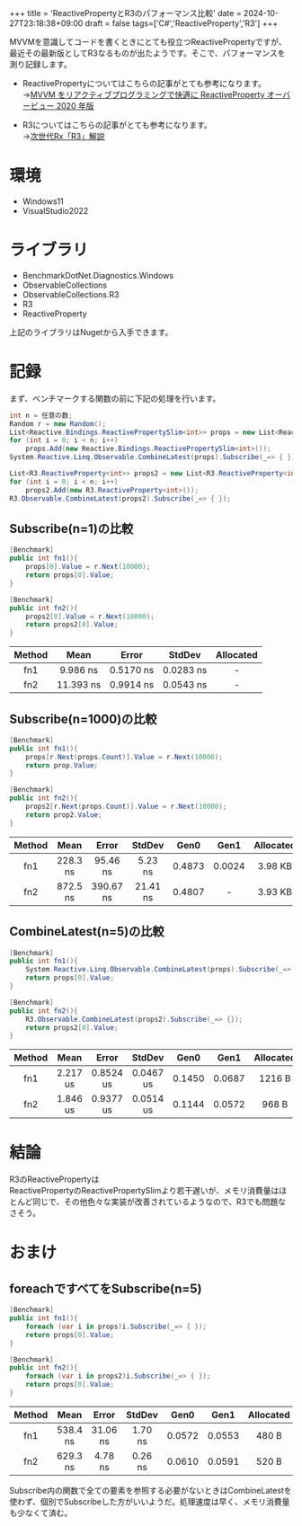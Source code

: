 +++
title = 'ReactivePropertyとR3のパフォーマンス比較'
date = 2024-10-27T23:18:38+09:00
draft = false
tags=['C#','ReactiveProperty','R3']
+++


MVVMを意識してコードを書くときにとても役立つReactivePropertyですが、最近その最新版としてR3なるものが出たようです。そこで、パフォーマンスを測り記録します。
<!--more-->

- ReactivePropertyについてはこちらの記事がとても参考になります。  
→[MVVM をリアクティブプログラミングで快適に ReactiveProperty オーバービュー 2020 年版](https://qiita.com/okazuki/items/7572f46848d0e93516b1)

- R3についてはこちらの記事がとても参考になります。  
→[次世代Rx「R3」解説](https://qiita.com/toRisouP/items/e7be5a5a43058556db8f)

# 環境
- Windows11
- VisualStudio2022

# ライブラリ
- BenchmarkDotNet.Diagnostics.Windows
- ObservableCollections
- ObservableCollections.R3
- R3
- ReactiveProperty

上記のライブラリはNugetから入手できます。

# 記録
まず、ベンチマークする関数の前に下記の処理を行います。
```csharp {name="前処理"}
int n = 任意の数;
Random r = new Random();
List<Reactive.Bindings.ReactivePropertySlim<int>> props = new List<Reactive.Bindings.ReactivePropertySlim<int>>();
for (int i = 0; i < n; i++)
    props.Add(new Reactive.Bindings.ReactivePropertySlim<int>());
System.Reactive.Linq.Observable.CombineLatest(props).Subscribe(_=> { });

List<R3.ReactiveProperty<int>> props2 = new List<R3.ReactiveProperty<int>>();
for (int i = 0; i < n; i++)
    props2.Add(new R3.ReactiveProperty<int>());
R3.Observable.CombineLatest(props2).Subscribe(_=> { });
```

## Subscribe(n=1)の比較
```csharp {name="fn1,fn2"}
[Benchmark]
public int fn1(){
    props[0].Value = r.Next(10000);
    return props[0].Value;
}

[Benchmark]
public int fn2(){
    props2[0].Value = r.Next(10000);
    return props2[0].Value;
}
```
| Method | Mean      | Error     | StdDev    | Allocated |
|:---: |:---:|:---:|:---:|:---:|
| fn1   |  9.986 ns | 0.5170 ns | 0.0283 ns |         - |
| fn2   | 11.393 ns | 0.9914 ns | 0.0543 ns |         - |

## Subscribe(n=1000)の比較
```csharp {name="fn1,fn2"}
[Benchmark]
public int fn1(){
    props[r.Next(props.Count)].Value = r.Next(10000);
    return prop.Value;
}

[Benchmark]
public int fn2(){
    props2[r.Next(props.Count)].Value = r.Next(10000);
    return prop2.Value;
}
```

| Method | Mean     | Error     | StdDev   | Gen0   | Gen1   | Allocated |
|:---: |:---:|:---:|:---:|:---:|:---:|:---:|
| fn1   | 228.3 ns |  95.46 ns |  5.23 ns | 0.4873 | 0.0024 |   3.98 KB |
| fn2   | 872.5 ns | 390.67 ns | 21.41 ns | 0.4807 |      - |   3.93 KB |

## CombineLatest(n=5)の比較
```csharp {name="fn1,fn2"}
[Benchmark]
public int fn1(){
    System.Reactive.Linq.Observable.CombineLatest(props).Subscribe(_=> { });
    return props[0].Value;
}

[Benchmark]
public int fn2(){
    R3.Observable.CombineLatest(props2).Subscribe(_=> {});
    return props2[0].Value;
}
```

| Method | Mean     | Error     | StdDev    | Gen0   | Gen1   | Allocated |
|:---: |:---:|:---:|:---:|:---:|:---:|:---:|
| fn1   | 2.217 us | 0.8524 us | 0.0467 us | 0.1450 | 0.0687 |    1216 B |
| fn2   | 1.846 us | 0.9377 us | 0.0514 us | 0.1144 | 0.0572 |     968 B |

# 結論
R3のReactivePropertyは  
ReactivePropertyのReactivePropertySlimより若干遅いが、メモリ消費量はほとんど同じで、その他色々な実装が改善されているようなので、R3でも問題なさそう。


# おまけ
## foreachですべてをSubscribe(n=5)
```csharp {name="fn1,fn2"}
[Benchmark]
public int fn1(){
    foreach (var i in props)i.Subscribe(_=> { });
    return props[0].Value;
}

[Benchmark]
public int fn2(){
    foreach (var i in props2)i.Subscribe(_=> { });
    return props[0].Value;
}

```
| Method | Mean     | Error    | StdDev  | Gen0   | Gen1   | Allocated |
|:---: |:---:|:---:|:---:|:---:|:---:|:---:|
| fn1   | 538.4 ns | 31.06 ns | 1.70 ns | 0.0572 | 0.0553 |     480 B |
| fn2   | 629.3 ns |  4.78 ns | 0.26 ns | 0.0610 | 0.0591 |     520 B |

Subscribe内の関数で全ての要素を参照する必要がないときはCombineLatestを使わず、個別でSubscribeした方がいいようだ。処理速度は早く、メモリ消費量も少なくて済む。